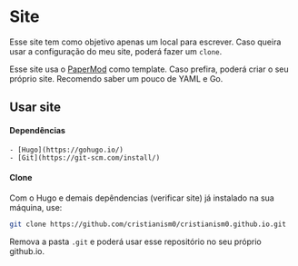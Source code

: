 # Site

Esse site tem como objetivo apenas um local para escrever.
Caso queira usar a configuração do meu site, poderá fazer um `clone`.

Esse site usa o [PaperMod](https://github.com/adityatelange/hugo-PaperMod) como template.
Caso prefira, poderá criar o seu próprio site. Recomendo saber um pouco de YAML e Go.

## Usar site
#### Dependências
    - [Hugo](https://gohugo.io/)
    - [Git](https://git-scm.com/install/)
  
#### Clone
Com o Hugo e demais depêndencias (verificar site) já instalado na sua máquina, use:

```bash
git clone https://github.com/cristianism0/cristianism0.github.io.git
```
Remova a pasta `.git` e poderá usar esse repositório no seu próprio github.io.

